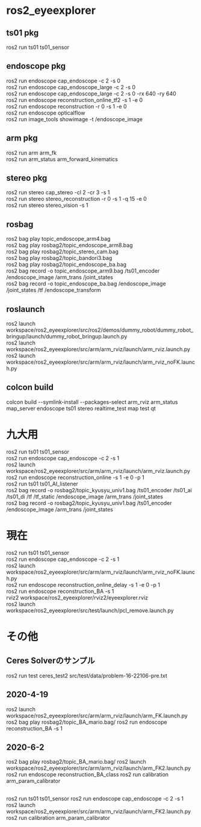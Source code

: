 # ros2_eyeexplorer

## ts01 pkg
ros2 run ts01 ts01_sensor

## endoscope pkg
ros2 run endoscope cap_endoscope -c 2  -s 0<br>
ros2 run endoscope cap_endoscope_large -c 2  -s 0<br> 
ros2 run endoscope cap_endoscope_large -c 2  -s 0 -rx 640 -ry 640 <br>
ros2 run endoscope reconstruction_online_tf2 -s 1 -e 0<br>
ros2 run endoscope reconstruction -r 0 -s 1 -e 0<br>
ros2 run endoscope opticalflow<br>
ros2 run image_tools showimage -t /endoscope_image<br>

## arm pkg
ros2 run arm arm_fk<br>
ros2 run arm_status arm_forward_kinematics<br>

## stereo pkg
ros2 run stereo cap_stereo  -cl 2 -cr 3 -s 1<br>
ros2 run stereo stereo_reconstruction  -r 0 -s 1 -q 15 -e 0<br>
ros2 run stereo stereo_vision -s 1<br>

## rosbag
ros2 bag play topic_endoscope_arm4.bag<br>
ros2 bag play rosbag2/topic_endoscope_arm8.bag<br>
ros2 bag play rosbag2/topic_stereo_cam.bag <br>
ros2 bag play rosbag2/topic_bandori3.bag<br>
ros2 bag play rosbag2/topic_endoscope_ba.bag<br>
ros2 bag record -o topic_endoscope_arm9.bag /ts01_encoder /endoscope_image /arm_trans /joint_states<br>
ros2 bag record -o topic_endoscope_ba.bag /endoscope_image /joint_states /tf /endoscope_transform

## roslaunch
ros2 launch workspace/ros2_eyeexplorer/src/ros2/demos/dummy_robot/dummy_robot_bringup/launch/dummy_robot_bringup.launch.py<br>
ros2 launch workspace/ros2_eyeexplorer/src/arm/arm_rviz/launch/arm_rviz.launch.py<br>
ros2 launch workspace/ros2_eyeexplorer/src/arm/arm_rviz/launch/arm_rviz_noFK.launch.py<br>

## colcon build
colcon build --symlink-install --packages-select arm_rviz arm_status map_server endoscope ts01 stereo realtime_test map test qt<br>

# 九大用
ros2 run ts01 ts01_sensor<br>
ros2 run endoscope cap_endoscope -c 2 -s 1<br>
ros2 launch workspace/ros2_eyeexplorer/src/arm/arm_rviz/launch/arm_rviz.launch.py<br>
ros2 run endoscope reconstruction_online -s 1 -e 0 -p 1<br>
ros2 run ts01 ts01_AI_listener <br>
ros2 bag record -o rosbag2/topic_kyusyu_univ1.bag /ts01_encoder /ts01_ai /ts01_di /tf /tf_static /endoscope_image /arm_trans /joint_states<br>
ros2 bag record -o rosbag2/topic_kyusyu_univ1.bag /ts01_encoder /endoscope_image /arm_trans /joint_states<br>

# 現在
ros2 run ts01 ts01_sensor<br>
ros2 run endoscope cap_endoscope -c 2 -s 1<br>
ros2 launch workspace/ros2_eyeexplorer/src/arm/arm_rviz/launch/arm_rviz_noFK.launch.py<br>
ros2 run endoscope reconstruction_online_delay -s 1 -e 0 -p 1<br>
ros2 run endoscope reconstruction_BA -s 1<br>
rviz2 workspace/ros2_eyeexplorer/rviz2/eyeexplorer.rviz<br>
ros2 launch workspace/ros2_eyeexplorer/src/test/launch/pcl_remove.launch.py<br>

# その他
## Ceres Solverのサンプル
ros2 run test ceres_test2 src/test/data/problem-16-22106-pre.txt


## 2020-4-19
ros2 launch workspace/ros2_eyeexplorer/src/arm/arm_rviz/launch/arm_FK.launch.py 
ros2 bag play rosbag2/topic_BA_mario.bag/
ros2 run endoscope reconstruction_BA -s 1

## 2020-6-2
ros2 bag play rosbag2/topic_BA_mario.bag/
ros2 launch workspace/ros2_eyeexplorer/src/arm/arm_rviz/launch/arm_FK2.launch.py 
ros2 run endoscope reconstruction_BA_class
ros2 run calibration arm_param_calibrator

## 
ros2 run ts01 ts01_sensor
ros2 run endoscope cap_endoscope -c 2 -s 1
ros2 launch workspace/ros2_eyeexplorer/src/arm/arm_rviz/launch/arm_FK2.launch.py
ros2 run calibration arm_param_calibrator


